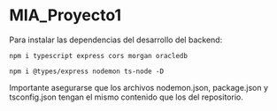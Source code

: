 # MIA_Proyecto1
Para instalar las dependencias del desarrollo del backend:
```
npm i typescript express cors morgan oracledb

npm i @types/express nodemon ts-node -D
```
Importante asegurarse que los archivos nodemon.json, package.json y tsconfig.json tengan el mismo contenido que los del repositorio.
